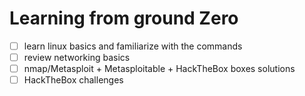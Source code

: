 # Learning from ground Zero

- [ ] learn linux basics and familiarize with the commands  
- [ ] review networking basics
- [ ] nmap/Metasploit + Metasploitable + HackTheBox boxes solutions
- [ ] HackTheBox challenges